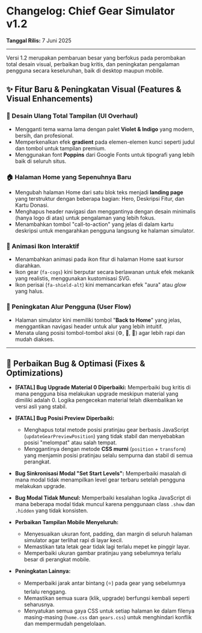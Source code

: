 # Changelog: Chief Gear Simulator v1.2

**Tanggal Rilis:** 7 Juni 2025

---

Versi 1.2 merupakan pembaruan besar yang berfokus pada perombakan total desain visual, perbaikan bug kritis, dan peningkatan pengalaman pengguna secara keseluruhan, baik di desktop maupun mobile.

## ✨ Fitur Baru & Peningkatan Visual (Features & Visual Enhancements)

### 🎨 Desain Ulang Total Tampilan (UI Overhaul)

- Mengganti tema warna lama dengan palet **Violet & Indigo** yang modern, bersih, dan profesional.
- Memperkenalkan efek **gradient** pada elemen-elemen kunci seperti judul dan tombol untuk tampilan premium.
- Menggunakan font **Poppins** dari Google Fonts untuk tipografi yang lebih baik di seluruh situs.

### 🏠 Halaman Home yang Sepenuhnya Baru

- Mengubah halaman Home dari satu blok teks menjadi **landing page** yang terstruktur dengan beberapa bagian: Hero, Deskripsi Fitur, dan Kartu Donasi.
- Menghapus header navigasi dan menggantinya dengan desain minimalis (hanya logo di atas) untuk pengalaman yang lebih fokus.
- Menambahkan tombol "call-to-action" yang jelas di dalam kartu deskripsi untuk mengarahkan pengguna langsung ke halaman simulator.

### 🌟 Animasi Ikon Interaktif

- Menambahkan animasi pada ikon fitur di halaman Home saat kursor diarahkan.
- Ikon gear (`fa-cogs`) kini berputar secara berlawanan untuk efek mekanik yang realistis, menggunakan kustomisasi SVG.
- Ikon perisai (`fa-shield-alt`) kini memancarkan efek "aura" atau _glow_ yang halus.

### 🔄 Peningkatan Alur Pengguna (User Flow)

- Halaman simulator kini memiliki tombol "**Back to Home**" yang jelas, menggantikan navigasi header untuk alur yang lebih intuitif.
- Menata ulang posisi tombol-tombol aksi (⚙️, 🔄, 🧹) agar lebih rapi dan mudah diakses.

---

## 🚀 Perbaikan Bug & Optimasi (Fixes & Optimizations)

- **[FATAL] Bug Upgrade Material 0 Diperbaiki:** Memperbaiki bug kritis di mana pengguna bisa melakukan upgrade meskipun material yang dimiliki adalah 0. Logika pengecekan material telah dikembalikan ke versi asli yang stabil.

- **[FATAL] Bug Posisi Preview Diperbaiki:**

  - Menghapus total metode posisi pratinjau gear berbasis JavaScript (`updateGearPreviewPosition`) yang tidak stabil dan menyebabkan posisi "melompat" atau salah tempat.
  - Menggantinya dengan metode **CSS murni** (`position` + `transform`) yang menjamin posisi pratinjau selalu sempurna dan stabil di semua perangkat.

- **Bug Sinkronisasi Modal "Set Start Levels":** Memperbaiki masalah di mana modal tidak menampilkan level gear terbaru setelah pengguna melakukan upgrade.

- **Bug Modal Tidak Muncul:** Memperbaiki kesalahan logika JavaScript di mana beberapa modal tidak muncul karena penggunaan class `.show` dan `.hidden` yang tidak konsisten.

- **Perbaikan Tampilan Mobile Menyeluruh:**

  - Menyesuaikan ukuran font, padding, dan margin di seluruh halaman simulator agar terlihat rapi di layar kecil.
  - Memastikan tata letak gear tidak lagi terlalu mepet ke pinggir layar.
  - Memperbaiki ukuran gambar pratinjau yang sebelumnya terlalu besar di perangkat mobile.

- **Peningkatan Lainnya:**
  - Memperbaiki jarak antar bintang (⭐) pada gear yang sebelumnya terlalu renggang.
  - Memastikan semua suara (klik, upgrade) berfungsi kembali seperti seharusnya.
  - Menyatukan semua gaya CSS untuk setiap halaman ke dalam filenya masing-masing (`home.css` dan `gears.css`) untuk menghindari konflik dan mempermudah pengelolaan.
